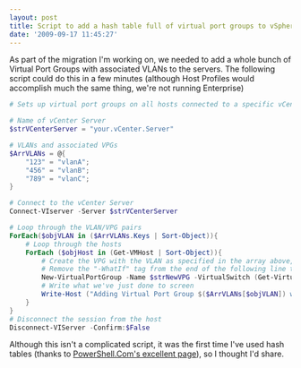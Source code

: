 ```yaml
---
layout: post
title: Script to add a hash table full of virtual port groups to vSphere hosts
date: '2009-09-17 11:45:27'
---
```



As part of the migration I'm working on, we needed to add a whole bunch of Virtual Port Groups with associated VLANs to the servers. The following script could do this in a few minutes (although Host Profiles would accomplish much the same thing, we're not running Enterprise)

```powershell
# Sets up virtual port groups on all hosts connected to a specific vCenter Server

# Name of vCenter Server
$strVCenterServer = "your.vCenter.Server"

# VLANs and associated VPGs
$ArrVLANs = @{
	"123" = "vlanA";
	"456" = "vlanB";
	"789" = "vlanC";
}

# Connect to the vCenter Server
Connect-VIserver -Server $strVCenterServer

# Loop through the VLAN/VPG pairs
ForEach($objVLAN in ($ArrVLANs.Keys | Sort-Object)){
	# Loop through the hosts
	ForEach ($objHost in (Get-VMHost | Sort-Object)){
		# Create the VPG with the VLAN as specified in the array above, on the switch called "VMSwitch" on the current host
		# Remove the "-WhatIf" tag from the end of the following line to "arm" the script
		New-VirtualPortGroup -Name $strNewVPG -VirtualSwitch (Get-Virtualswitch -VMHost $objHost | Where-Object { $_.Name -match "VMswitch" }) -VLanId $strNewVlanTag
		# Write what we've just done to screen
		Write-Host ("Adding Virtual Port Group $($ArrVLANs[$objVLAN]) with VLAN Tag $objVLAN to $objHost")
	}
}
# Disconnect the session from the host
Disconnect-VIServer -Confirm:$False
```

Although this isn't a complicated script, it was the first time I've used hash tables (thanks to [PowerShell.Com's excellent page](http://powershell.com/cs/blogs/ebook/archive/2008/10/22/chapter-4-arrays-and-hashtables.aspx)), so I thought I'd share.


